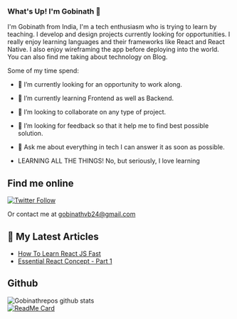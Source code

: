 ### What's Up! I'm Gobinath 👋
I'm Gobinath from India, I'm a tech enthusiasm who is trying to learn by teaching. I develop and design projects currently looking for opportunities. I really enjoy learning languages and their frameworks like React and React Native. I also enjoy wireframing the app before deploying into the world. You can also find me taking about technology on Blog.

Some of my time spend:

- 🔭 I’m currently looking for an opportunity to work along.
- 🌱 I’m currently learning Frontend as well as Backend.
- 👯 I’m looking to collaborate on any type of project.
- 🤔 I’m looking for feedback so that it help me to find best possible solution.
- 💬 Ask me about everything in tech I can answer it as soon as possible.

- LEARNING ALL THE THINGS! No, but seriously, I love learning

## Find me online

[![Twitter Follow](https://img.shields.io/twitter/follow/Gobinath_VB?color=1DA1F2&logo=twitter&style=for-the-badge)](https://twitter.com/Gobinath_VB)


Or contact me at gobinathvb24@gmail.com

## 📕 My Latest Articles
<!-- ARTICLES:START -->
- [How To Learn React JS Fast](https://dev.to/gobinath/3-way-to-learn-fast-1nk7)
- [Essential React Concept - Part 1](https://dev.to/gobinath/learn-react-the-fast-way-328l)
<!-- ARTICLES:END -->

## Github
![Gobinathrepos github stats](https://github-readme-stats.vercel.app/api?username=gobinathrepos&count_private=true&show_icons=true&theme=buefy)
</br>
[![ReadMe Card](https://github-readme-stats-775kz1aki.vercel.app/api/pin/?username=gobinathrepos&repo=chatup)](https://github.com/Gobinathrepos/chatup)


[website]: https://gobinath-varatharajan.vercel.app/
[twitter]: https://twitter.com/Gobinath_VB
[patreon]: https://www.patreon.com/gobinathrepos
[github]: https://github.com/gobinathrepos
